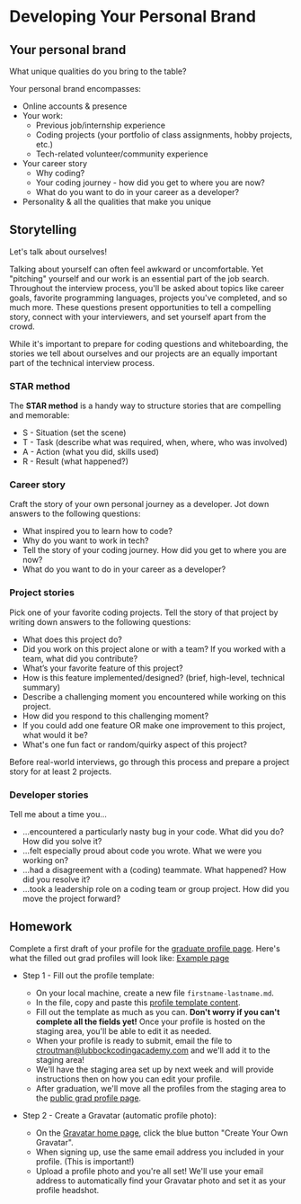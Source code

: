 <!-- {% include "/includes/header.md" %} -->

# Developing Your Personal Brand

## Your personal brand

What unique qualities do you bring to the table?

Your personal brand encompasses:
* Online accounts & presence
* Your work:
  * Previous job/internship experience
  * Coding projects (your portfolio of class assignments, hobby projects, etc.)
  * Tech-related volunteer/community experience
* Your career story
  * Why coding?
  * Your coding journey - how did you get to where you are now?
  * What do you want to do in your career as a developer?
* Personality & all the qualities that make you unique

## Storytelling

Let's talk about ourselves!

Talking about yourself can often feel awkward or uncomfortable. Yet "pitching" yourself and our work is an essential part of the job search. Throughout the interview process, you'll be asked about topics like career goals, favorite programming languages, projects you've completed, and so much more. These questions present opportunities to tell a compelling story, connect with your interviewers, and set yourself apart from the crowd.

While it's important to prepare for coding questions and whiteboarding, the stories we tell about ourselves and our projects are an equally important part of the technical interview process.

### STAR method

The **STAR method** is a handy way to structure stories that are compelling and memorable:

* S - Situation (set the scene)
* T - Task (describe what was required, when, where, who was involved)
* A - Action (what you did, skills used)
* R - Result (what happened?)

### Career story

Craft the story of your own personal journey as a developer. Jot down answers to the following questions:
* What inspired you to learn how to code?
* Why do you want to work in tech?
* Tell the story of your coding journey. How did you get to where you are now?
* What do you want to do in your career as a developer?

### Project stories

Pick one of your favorite coding projects. Tell the story of that project by writing down answers to the following questions:
* What does this project do?
* Did you work on this project alone or with a team? If you worked with a team, what did you contribute?
* What’s your favorite feature of this project?
* How is this feature implemented/designed? (brief, high-level, technical summary)
* Describe a challenging moment you encountered while working on this project.
* How did you respond to this challenging moment?
* If you could add one feature OR make one improvement to this project, what would it be?
* What's one fun fact or random/quirky aspect of this project?

Before real-world interviews, go through this process and prepare a project story for at least 2 projects.

### Developer stories

Tell me about a time you...
* ...encountered a particularly nasty bug in your code. What did you do? How did you solve it?
* ...felt especially proud about code you wrote. What we were you working on?
* ...had a disagreement with a (coding) teammate. What happened? How did you resolve it?
* ...took a leadership role on a coding team or group project. How did you move the project forward?

<!--
## Class discussion

**Today's topic:** Building confidence for the job search

* What makes you feel confident?
* How do you stay motivated, even when things become difficult?
* As a class, what practices can we put into place to bolster confidence and motivation?
-->

## Homework

Complete a first draft of your profile for the [graduate profile page](https://lubbockcodingacademy.com/hire/). Here's what the filled out grad profiles will look like: [Example page](https://austincodingacademy.com/hire/)

* Step 1 - Fill out the profile template:
  * On your local machine, create a new file `firstname-lastname.md`.
  * In the file, copy and paste this [profile template content](https://raw.githubusercontent.com/danawen/grad-class-sep-2019/master/profiles/template.md).
  * Fill out the template as much as you can. **Don't worry if you can't complete all the fields yet!** Once your profile is hosted on the staging area, you'll be able to edit it as needed.
  * When your profile is ready to submit, email the file to ctroutman@lubbockcodingacademy.com and we'll add it to the staging area!
  * We'll have the staging area set up by next week and will provide instructions then on how you can edit your profile.
  * After graduation, we'll move all the profiles from the staging area to the [public grad profile page](https://lubbockcodingacademy.com/hire/).
  
* Step 2 - Create a Gravatar (automatic profile photo):
  * On the [Gravatar home page](https://en.gravatar.com/), click the blue button "Create Your Own Gravatar".
  * When signing up, use the same email address you included in your profile. (This is important!)
  * Upload a profile photo and you're all set! We'll use your email address to automatically find your Gravatar photo and set it as your profile headshot.

<!-- {% include "/includes/footer.md" %} -->
